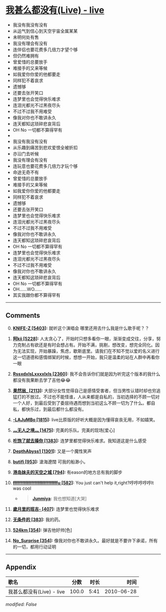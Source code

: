# [我甚么都没有(Live) - live](https://music.163.com/song?id=64574)

* 我没有我没有没有
* 从运气到信心到天空宇宙全属某某
* 未明何处有售
* 我没有理会有没有
* 连伴侣也要花费多几倍力才望个够
* 但仍然难拥有
* 曾爱惜的总要放手
* 难接手的又来等候
* 如我爱你你爱的他都要走
* 同样犯不着哀求
* 遗憾够
* 还要去张开笑口
* 连梦里也会觉得快乐难求
* 连泪光都光不过黑夜尽头
* 不过不过我不用难受
* 像我对你也不敢讲永久
* 连天都知这琐碎悲哀背后
* OH No 一切都不算得罕有
* 
* 我没有我没有没有
* 从乐趣到痛苦到悲欢爱恨全被折扣
* 亦沿门去听候
* 我没有理会有没有
* 连玩意也要花费多几倍力才玩个够
* 命途无奇不有
* 曾爱惜的总要放手
* 难接手的又来等候
* 如我爱你你爱的他都要走
* 同样犯不着哀求
* 遗憾够
* 还要去张开笑口
* 连梦里也会觉得快乐难求
* 连泪光都光不过黑夜尽头
* 不过不过我不用难受
* 像我对你也不敢讲永久
* 连天都知这琐碎悲哀背后
* OH No 一切都不算得罕有
* 连梦里也会觉得快乐难求
* 连泪光都光不过黑夜尽头
* 不过不过我不用难受
* 像我对你也不敢讲永久
* 连天都知这琐碎悲哀背后
* OH No 一切都不算得罕有
* OH......WO......
* 其实我跟你都不算得罕有


---

## Comments
0. **[KNIFE-Z \[5403\]](https://music.163.com/#/user/home?id=49487158):** 就听这个演唱会 哪里还用去什么我是什么歌手呢？？

1. **[阿kii \[5228\]](https://music.163.com/#/user/home?id=260665403):** 人太贪心了，开始时只想多看你一眼，渐渐变成交往，分享，努力克制占有欲还是有时会想占有。开始不满，挑剔，想改变，想完全同化。因为无法实现，开始暴躁，焦虑，歇斯底里。请我们在不知不觉以爱的名义进行这一切道德和感情绑架的时候，想想一开始，我只是温柔的站在人群中再看你一眼

2. **[RssxdxlsLxxxxlxls \[2360\]](https://music.163.com/#/user/home?id=71760958):** 我不会告诉你们就是因为听完这个版本的我什么都没有我果断去学了吉他😂😂

3. **[果然翁_ \[2113\]](https://music.163.com/#/user/home?id=40722988):** 大部分女性觉得自己是感情受害者，但当男性认错时却也穷追猛打的不放过。不过也不能怪谁，人从来都是自私的，当初选择的不顾一切对一个人好，到最后受到了委屈待遇而想到当初这么不顾一切为了什么。都自私，都快乐过，到最后都什么都没有。

4. **[-LAJuMBo \[1815\]](https://music.163.com/#/user/home?id=297021130):** live比原版的好听大概是因为懂得哀丧无用，不如嬉笑。

5. **[灬无人之境灬 \[1475\]](https://music.163.com/#/user/home?id=1055623):** 完美的乐队。完美的现场[爱心]

6. **[吃饱了就去揍你 \[1383\]](https://music.163.com/#/user/home?id=135324488):** 连梦里都觉得快乐难求。我知道这是什么感受

7. **[DepthAbyss1 \[1301\]](https://music.163.com/#/user/home?id=59875009):** 又是一个魔性笑声

8. **[butifi \[953\]](https://music.163.com/#/user/home?id=30468222):** 滄海遼闊 可我的船渺小。

9. **[港岛妹夫的天空之城 \[794\]](https://music.163.com/#/user/home?id=39270547):** 有eason的地方总有我的脚步

10. **[fffffffffffffffffffffffffffffu \[582\]](https://music.163.com/#/user/home?id=61091947):** You just can't help it,right?哼哼哼哼哼It was cool
	* > **[Junmiya](https://music.163.com/#/user/home?id=77014286):** 我也想知道[大哭]

11. **[歲月里的班吉- \[407\]](https://music.163.com/#/user/home?id=411028664):** 连梦里也觉得快乐难求

12. **[无条件的 \[383\]](https://music.163.com/#/user/home?id=71123370):** 我的药。

13. **[524km \[354\]](https://music.163.com/#/user/home?id=64170085):** 弹吉他好帅[色]

14. **[No_Surprise \[354\]](https://music.163.com/#/user/home?id=270914910):** 像我对你也不敢讲永久。最好就是不要许下承诺，所有的一切，都用行动证明



---

## Appendix

|歌名|分数|时长|时间|
|:---|:---:|---:|---:|
|我甚么都没有(Live) - live|100.0|5:41|2010-06-28

*modified: False*